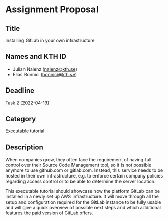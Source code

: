# Assignment Proposal

## Title

Installing GitLab in your own infrastructure

## Names and KTH ID

- Julian Nalenz (nalenz@kth.se)
- Elias Bonnici (bonnici@kth.se)

## Deadline

Task 2 (2022-04-19)

## Category

Executable tutorial

## Description

When companies grow, they often face the requirement of having full control over their Source Code Management tool, so it is not possible anymore to use github.com or gitlab.com. Instead, this service needs to be hosted in their own infrastructure, e.g. to enforce certain company policies regarding access control or to be able to determine the server location.

This executable tutorial should showcase how the platform GitLab can be installed in a newly set up AWS infrastructure. It will move through all the setup and configuration required for the GitLab instance to be fully usable and will give a quick overview of possible next steps and which additional features the paid version of GitLab offers.
